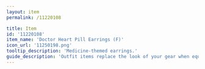 ```yaml
---
layout: item
permalink: /11220108

title: Item
id: '11220108'
item_name: 'Doctor Heart Pill Earrings (F)'
icon_url: '11250198.png'
tooltip_description: 'Medicine-themed earrings.'
guide_description: 'Outfit items replace the look of your gear when equipped.'
---
```

